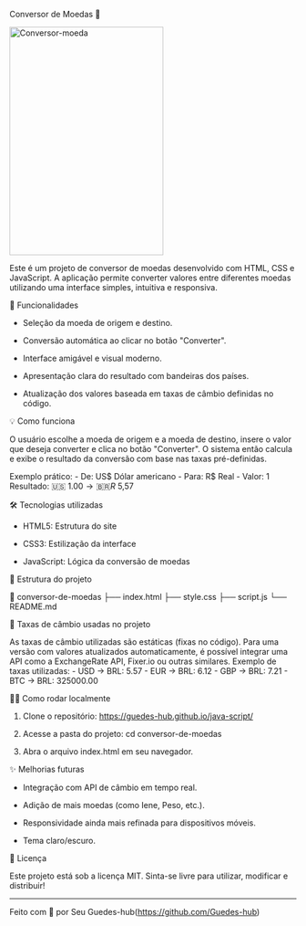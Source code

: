 Conversor de Moedas 💱


<img width="270" height="400" alt="Conversor-moeda" src="https://github.com/user-attachments/assets/4cd1f7d0-4a31-4b9b-9c52-736fbc2f5121" />








Este é um projeto de conversor de moedas desenvolvido com HTML, CSS e JavaScript. A aplicação permite converter valores entre diferentes moedas utilizando uma interface simples, intuitiva e responsiva.

🚀 Funcionalidades

- Seleção da moeda de origem e destino.

- Conversão automática ao clicar no botão "Converter".

- Interface amigável e visual moderno.

- Apresentação clara do resultado com bandeiras dos países.

- Atualização dos valores baseada em taxas de câmbio definidas no código.

💡 Como funciona

O usuário escolhe a moeda de origem e a moeda de destino, insere o valor que deseja converter e clica no botão "Converter". O sistema então calcula e exibe o resultado da conversão com base nas taxas pré-definidas.

Exemplo prático: - De: US$ Dólar americano - Para: R$ Real - Valor: 1 Resultado: 🇺🇸 $1.00 → 🇧🇷 R$ 5,57

🛠️ Tecnologias utilizadas

- HTML5: Estrutura do site

- CSS3: Estilização da interface

- JavaScript: Lógica da conversão de moedas

📂 Estrutura do projeto

📁 conversor-de-moedas ├── index.html ├── style.css ├── script.js └── README.md

📌 Taxas de câmbio usadas no projeto

As taxas de câmbio utilizadas são estáticas (fixas no código). Para uma versão com valores atualizados automaticamente, é possível integrar uma API como a ExchangeRate API, Fixer.io ou outras similares. Exemplo de taxas utilizadas: - USD → BRL: 5.57 - EUR → BRL: 6.12 - GBP → BRL: 7.21 - BTC → BRL: 325000.00

👨‍💻 Como rodar localmente

1. Clone o repositório: https://guedes-hub.github.io/java-script/

2. Acesse a pasta do projeto: cd conversor-de-moedas

3. Abra o arquivo index.html em seu navegador.

✨ Melhorias futuras

- Integração com API de câmbio em tempo real.

- Adição de mais moedas (como Iene, Peso, etc.).

- Responsividade ainda mais refinada para dispositivos móveis.

- Tema claro/escuro.

📄 Licença

Este projeto está sob a licença MIT. Sinta-se livre para utilizar, modificar e distribuir!

---

Feito com 💜 por Seu Guedes-hub(https://github.com/Guedes-hub)
